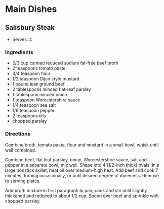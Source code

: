 # Main Dishes

## Salisbury Steak

* Serves: 4

### Ingredients

* 2/3 cup canned reduced sodium fat-free beef broth
* 2 teaspoons  tomato paste
* 3/4 teaspoon  flour
* 1/2 teaspoon  Dijon style mustard
* 1 pound lean ground beef
* 2 tablespoons minced flat-leaf parsley
* 1 tablespoon minced onion
* 1 teaspoon Worcestershire sauce
* 1/4 teaspoon sea salt
* 1/8 teaspoon pepper
* 2 teaspoons oils
* chopped parsley

### Directions

Combine broth, tomato paste, flour and mustard in a small bowl, whisk until well combined.

Combine beef, flat leaf parsley, onion, Worcestershire sauce, salt and pepper in a separate bowl, mix well.   Shape into 4 (1/2-inch thick) ovals.  In a large nonstick skillet, heat oil over medium-high heat.  Add beef and cook 7 minutes, turning occasionally, or until desired degree of doneness.  Remove to serving plates.

Add broth mixture in first paragraph to pan; cook and stir until slightly thickened and reduced to about 1/2 cup.  Spoon over beef and sprinkle with chopped parsley.
